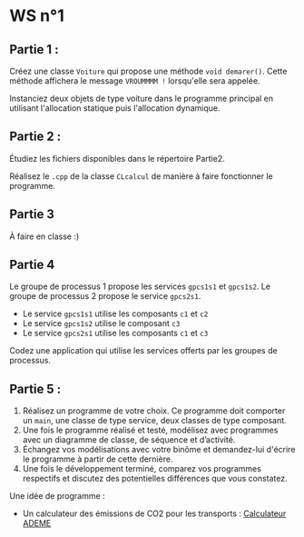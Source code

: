 # WS n°1


## Partie 1 :


Créez une classe `Voiture` qui propose une méthode `void demarer()`. Cette méthode affichera le message `VROUMMMM !` lorsqu'elle sera appelée.


Instanciez deux objets de type voiture dans le programme principal en utilisant l'allocation statique puis l'allocation dynamique.


## Partie 2 :


Étudiez les fichiers disponibles dans le répertoire Partie2.


Réalisez le `.cpp` de la classe `CLcalcul` de manière à faire fonctionner le programme.


## Partie 3


À faire en classe :)


## Partie 4 


Le groupe de processus 1 propose les services `gpcs1s1` et `gpcs1s2`. Le groupe de processus 2 propose le service `gpcs2s1`.


* Le service `gpcs1s1` utilise les composants `c1` et `c2`
* Le service `gpcs1s2` utilise le composant `c3`
* Le service `gpcs2s1` utilise les composants `c1` et `c3`


Codez une application qui utilise les services offerts par les groupes de processus.


## Partie 5 :


1. Réalisez un programme de votre choix. Ce programme doit comporter un `main`, une classe de type service, deux classes de type composant.
2. Une  fois  le  programme  réalisé  et  testé, modélisez  avec programmes  avec  un 
diagramme de classe, de séquence et d’activité.
3. Échangez vos modélisations avec votre binôme et demandez-lui d'écrire le programme à partir de cette dernière.
4. Une fois le développement terminé, comparez vos programmes respectifs et discutez des potentielles différences que vous constatez.


Une idée de programme :
* Un calculateur des émissions de CO2 pour les transports : [Calculateur ADEME](https://agirpourlatransition.ademe.fr/particuliers/bureau/deplacements/calculer-emissions-carbone-trajets)